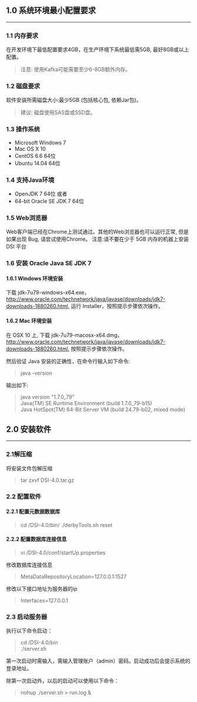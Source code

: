 ## 1.0 系统环境最小配置要求
----------------------------------------------

### 1.1 内存要求

在开发环境下最低配置要求4GB，在生产环境下系统最低需5GB, 最好8GB或以上配置。
> 注意: 使用Kafka可能需要至少6-8GB额外内存。 

### 1.2 磁盘要求

软件安装所需磁盘大小:最少5GB (包括核心包, 依赖Jar包)。
> 建议: 磁盘使用SAS盘或SSD盘。

### 1.3 操作系统

* Microsoft Windows 7 
* Mac OS X 10 
* CentOS 6.6 64位 
* Ubuntu 14.04 64位

### 1.4 支持Java环境

* OpenJDK 7 64位 或者
* 64-bit Oracle SE JDK 7 64位

### 1.5 Web浏览器

Web客户端已经在Chrome上测试通过。其他的Web浏览器也可以运行正常, 但是如果出现 Bug, 请尝试使用Chrome。
注意:请不要在少于 5GB 内存的机器上安装 DSI 平台

### 1.6 安装 Oracle Java SE JDK 7

#### 1.6.1 Windows 环境安装

下载 jdk-7u79-windows-x64.exe， http://www.oracle.com/technetwork/java/javase/downloads/jdk7-downloads-1880260.html, 运行 Installer，按照提示步骤依次操作。

#### 1.6.2 Mac 环境安装
在 OSX 10 上, 下载 jdk-7u79-macosx-x64.dmg， http://www.oracle.com/technetwork/java/javase/downloads/jdk7-downloads-1880260.html, 按照提示步骤依次操作。

然后验证 Java 安装的正确性，在命令行输入如下命令: </br>

> java -version </br>

输出如下: </br>

> java version "1.7.0_79" </br>
> Java(TM) SE Runtime Environment (build 1.7.0_79-b15) </br>
> Java HotSpot(TM) 64-Bit Server VM (build 24.79-b02, mixed mode) </br>


</p>
</p>

## 2.0 安装软件
----------------------------------------------
### 2.1解压缩

将安装文件包解压缩
> tar zxvf DSI-4.0.tar.gz

### 2.2 配置软件
#### 2.2.1 配置元数据数据库

> cd /DSI-4.0/bin/
> ./derbyTools.sh  reset

#### 2.2.2 配置数据库连接信息

> vi /DSI-4.0/conf/startUp.properties

修改数据库连接信息
> MetaDataRepositoryLocation=127.0.0.1\:1527

修改以下接口地址为服务器的ip
> Interfaces=127.0.0.1

### 2.3 启动服务器

执行以下命令启动：
> cd /DSI-4.0/bin </br>
> ./server.sh </br>

第一次启动时需输入，需输入管理账户（admin）密码。启动成功后会提示系统的登录地址。

除第一次启动外，以后的启动可以使用以下命令：
> nohup ./server.sh > run.log &






